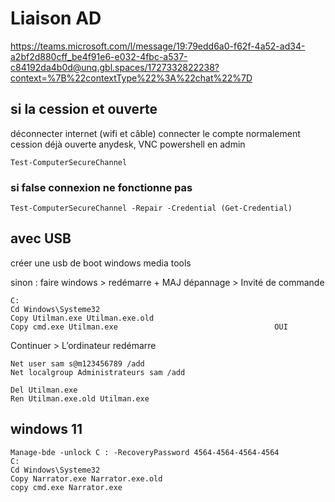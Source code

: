 # Liaison AD
https://teams.microsoft.com/l/message/19:79edd6a0-f62f-4a52-ad34-a2bf2d880cff_be4f91e6-e032-4fbc-a537-c84192da4b0d@unq.gbl.spaces/1727332822238?context=%7B%22contextType%22%3A%22chat%22%7D

## si la cession et ouverte
déconnecter internet    (wifi et câble)
connecter le compte normalement              cession déjà ouverte
anydesk, VNC
powershell en admin
```
Test-ComputerSecureChannel
```

### si false    connexion ne fonctionne pas
```
Test-ComputerSecureChannel -Repair -Credential (Get-Credential)
```


##  avec USB
créer une usb de boot windows media tools

sinon : faire windows > redémarre + MAJ
dépannage > Invité de commande 

```
C:
Cd Windows\Systeme32
Copy Utilman.exe Utilman.exe.old
Copy cmd.exe Utilman.exe                                   OUI
```

Continuer > L’ordinateur redémarre

```
Net user sam s@m123456789 /add
Net localgroup Administrateurs sam /add
```

```
Del Utilman.exe
Ren Utilman.exe.old Utilman.exe
```


## windows 11
```
Manage-bde -unlock C : -RecoveryPassword 4564-4564-4564-4564
C:
Cd Windows\Systeme32
Copy Narrator.exe Narrator.exe.old
copy cmd.exe Narrator.exe
```
